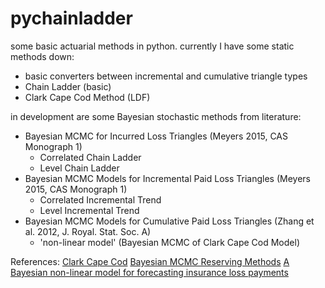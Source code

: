 # pychainladder
some basic actuarial methods in python. currently I have some static methods down:
- basic converters between incremental and cumulative triangle types
- Chain Ladder (basic)
- Clark Cape Cod Method (LDF)

in development are some Bayesian stochastic methods from literature:
- Bayesian MCMC for Incurred Loss Triangles (Meyers 2015, CAS Monograph 1)
  - Correlated Chain Ladder
  - Level Chain Ladder
- Bayesian MCMC Models for Incremental Paid Loss Triangles (Meyers 2015, CAS Monograph 1)
  - Correlated Incremental Trend
  - Level Incremental Trend
- Bayesian MCMC Models for Cumulative Paid Loss Triangles (Zhang et al. 2012, J. Royal. Stat. Soc. A)
  - 'non-linear model' (Bayesian MCMC of Clark Cape Cod Model)

References:
[Clark Cape Cod](http://www.casualfellow.com/study-guide.html)
[Bayesian MCMC Reserving Methods](http://www.casact.org/pubs/monographs/index.cfm?fa=meyers-monograph01)
[A Bayesian non-linear model for forecasting insurance loss payments](http://onlinelibrary.wiley.com/doi/10.1111/j.1467-985X.2011.01002.x/full)
